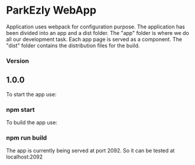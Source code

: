 # ParkEzly WebApp

Application uses webpack for configuration purpose. The application has been divided into an app and a dist folder. The "app" folder is where we do all our development task. Each app page is served as a component. The "dist" folder contains the distribution files for the build.

### Version
## 1.0.0

To start the app use:
### npm start

To build the app use:
### npm run build

The app is currently being served at port 2092. So it can be tested at localhost:2092
